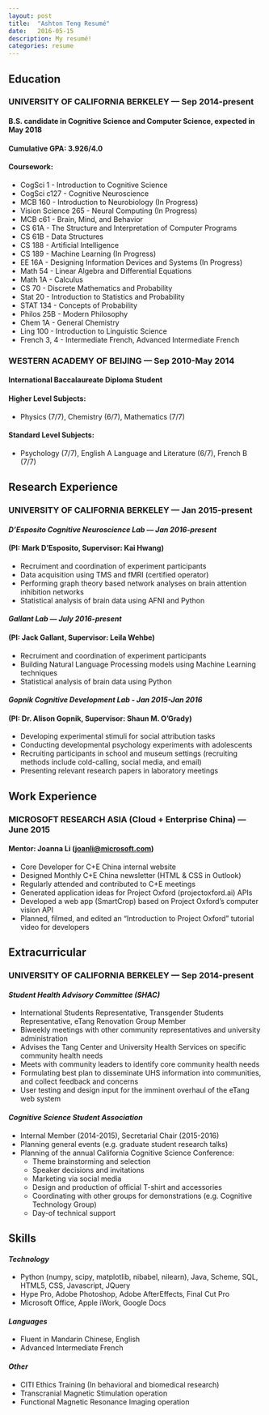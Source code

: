 ```yaml
---
layout: post
title:  "Ashton Teng Resumé"
date:   2016-05-15
description: My resumé!
categories: resume
---
```

## Education


### UNIVERSITY OF CALIFORNIA BERKELEY — Sep 2014-present

#### B.S. candidate in Cognitive Science and Computer Science, expected in May 2018

#### Cumulative GPA: 3.926/4.0

#### Coursework:

* CogSci 1 - Introduction to Cognitive Science
* CogSci c127 - Cognitive Neuroscience
* MCB 160 - Introduction to Neurobiology (In Progress)
* Vision Science 265 - Neural Computing (In Progress)
* MCB c61 - Brain, Mind, and Behavior
* CS 61A - The Structure and Interpretation of Computer Programs
* CS 61B - Data Structures
* CS 188 - Artificial Intelligence
* CS 189 - Machine Learning (In Progress)
* EE 16A - Designing Information Devices and Systems (In Progress)
* Math 54 - Linear Algebra and Differential Equations
* Math 1A - Calculus
* CS 70 - Discrete Mathematics and Probability
* Stat 20 - Introduction to Statistics and Probability
* STAT 134 - Concepts of Probability
* Philos 25B - Modern Philosophy
* Chem 1A - General Chemistry
* Ling 100 - Introduction to Linguistic Science
* French 3, 4 - Intermediate French, Advanced Intermediate French

### WESTERN ACADEMY OF BEIJING — Sep 2010-May 2014

#### International Baccalaureate Diploma Student

#### Higher Level Subjects:

* Physics (7/7), Chemistry (6/7), Mathematics (7/7)

#### Standard Level Subjects:

* Psychology (7/7), English A Language and Literature (6/7), French B (7/7)

## Research Experience

### UNIVERSITY OF CALIFORNIA BERKELEY — Jan 2015-present

#### *D’Esposito Cognitive Neuroscience Lab — Jan 2016-present*

#### (PI: Mark D’Esposito, Supervisor: Kai Hwang)

* Recruiment and coordination of experiment participants
* Data acquisition using TMS and fMRI (certified operator)
* Performing graph theory based network analyses on brain attention inhibition networks
* Statistical analysis of brain data using AFNI and Python

#### *Gallant Lab — July 2016-present*

#### (PI: Jack Gallant, Supervisor: Leila Wehbe)

* Recruiment and coordination of experiment participants
* Building Natural Language Processing models using Machine Learning techniques
* Statistical analysis of brain data using Python

#### *Gopnik Cognitive Development Lab - Jan 2015-Jan 2016*

#### (PI: Dr. Alison Gopnik, Supervisor: Shaun M. O’Grady)

* Developing experimental stimuli for social attribution tasks
* Conducting developmental psychology experiments with adolescents
* Recruiting participants in school and museum settings (recruiting methods include cold-calling, social media, and email)
* Presenting relevant research papers in laboratory meetings

## Work Experience

### MICROSOFT RESEARCH ASIA (Cloud + Enterprise China) — June 2015

#### Mentor: Joanna Li (joanli@microsoft.com)

* Core Developer for C+E China internal website
* Designed Monthly C+E China newsletter (HTML & CSS in Outlook)
* Regularly attended and contributed to C+E meetings
* Generated application ideas for Project Oxford (projectoxford.ai) APIs
* Developed a web app (SmartCrop) based on Project Oxford’s computer vision API
* Planned, filmed, and edited an “Introduction to Project Oxford” tutorial video for developers

## Extracurricular

### UNIVERSITY OF CALIFORNIA BERKELEY — Sep 2014-present

#### *Student Health Advisory Committee (SHAC)*

* International Students Representative, Transgender Students Representative, eTang Renovation Group Member
* Biweekly meetings with other community representatives and university administration
* Advises the Tang Center and University Health Services on specific community health needs
* Meets with community leaders to identify core community health needs
* Formulating best plan to disseminate UHS information into communities, and collect feedback and concerns
* User testing and design input for the imminent overhaul of the eTang web system

#### *Cognitive Science Student Association*

* Internal Member (2014-2015), Secretarial Chair (2015-2016)
* Planning general events (e.g. graduate student research talks)
* Planning of the annual California Cognitive Science Conference:
    * Theme brainstorming and selection
    * Speaker decisions and invitations
    * Marketing via social media
    * Design and production of official T-shirt and accessories
    * Coordinating with other groups for demonstrations (e.g. Cognitive Technology Group)
    * Day-of technical support

## Skills

#### *Technology*
* Python (numpy, scipy, matplotlib, nibabel, nilearn), Java, Scheme, SQL, HTML5, CSS, Javascript, JQuery
* Hype Pro, Adobe Photoshop, Adobe AfterEffects, Final Cut Pro
* Microsoft Office, Apple iWork, Google Docs

#### *Languages*
* Fluent in Mandarin Chinese, English
* Advanced Intermediate French

#### *Other*
* CITI Ethics Training (In behavioral and biomedical research)
* Transcranial Magnetic Stimulation operation
* Functional Magnetic Resonance Imaging operation